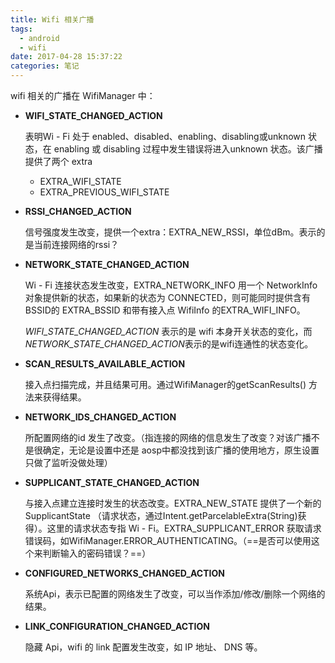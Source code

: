 ```yaml
---
title: Wifi 相关广播
tags:
  - android
  - wifi
date: 2017-04-28 15:37:22
categories: 笔记
---
```


wifi 相关的广播在 WifiManager 中： 

- **WIFI_STATE_CHANGED_ACTION**

  表明Wi - Fi 处于 enabled、disabled、enabling、disabling或unknown 状态，在 enabling 或 disabling 过程中发生错误将进入unknown 状态。该广播提供了两个 extra

  - EXTRA_WIFI_STATE
  - EXTRA_PREVIOUS_WIFI_STATE

- **RSSI_CHANGED_ACTION**

  信号强度发生改变，提供一个extra：EXTRA_NEW_RSSI，单位dBm。表示的是当前连接网络的rssi？

- **NETWORK_STATE_CHANGED_ACTION**

  Wi - Fi 连接状态发生改变，EXTRA_NETWORK_INFO 用一个 NetworkInfo 对象提供新的状态，如果新的状态为 CONNECTED，则可能同时提供含有BSSID的 EXTRA_BSSID 和带有接入点 WifiInfo 的EXTRA_WIFI_INFO。

  *WIFI_STATE_CHANGED_ACTION* 表示的是 wifi 本身开关状态的变化，而*NETWORK_STATE_CHANGED_ACTION*表示的是wifi连通性的状态变化。

- **SCAN_RESULTS_AVAILABLE_ACTION**

  接入点扫描完成，并且结果可用。通过WifiManager的getScanResults() 方法来获得结果。

- **NETWORK_IDS_CHANGED_ACTION**

  所配置网络的id 发生了改变。（指连接的网络的信息发生了改变？对该广播不是很确定，无论是设置中还是 aosp中都没找到该广播的使用地方，原生设置只做了监听没做处理）

- **SUPPLICANT_STATE_CHANGED_ACTION**

  与接入点建立连接时发生的状态改变。EXTRA_NEW_STATE 提供了一个新的 SupplicantState （请求状态，通过Intent.getParcelableExtra(String)获得）。这里的请求状态专指 Wi - Fi。EXTRA_SUPPLICANT_ERROR  获取请求错误码，如WifiManager.ERROR_AUTHENTICATING。（==是否可以使用这个来判断输入的密码错误？==）

- **CONFIGURED_NETWORKS_CHANGED_ACTION**

  系统Api，表示已配置的网络发生了改变，可以当作添加/修改/删除一个网络的结果。

- **LINK_CONFIGURATION_CHANGED_ACTION**

  隐藏 Api，wifi 的 link 配置发生改变，如 IP 地址、 DNS 等。